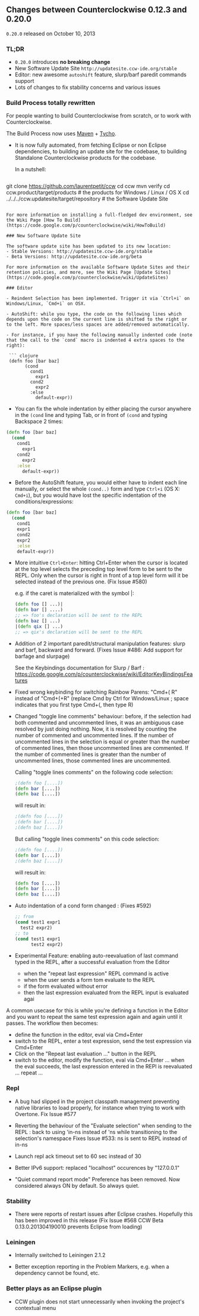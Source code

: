 ## Changes between Counterclockwise 0.12.3 and 0.20.0

`0.20.0` released on October 10, 2013

### TL;DR

- `0.20.0` introduces **no breaking change**
- New Software Update Site `http://updatesite.ccw-ide.org/stable`
- Editor: new awesome `autoshift` feature, slurp/barf paredit commands support
- Lots of changes to fix stability concerns and various issues

### Build Process totally rewritten

For people wanting to build Counterclockwise from scratch, or to work with Counterclockwise.

The Build Process now uses [Maven](http://maven.apache.org) + [Tycho](http://www.eclipse.org/tycho).

- It is now fully automated, from fetching Eclipse or non Eclipse dependencies, to building an update site for the codebase, to building Standalone Counterclockwise products for the codebase.

  In a nutshell:

  ``` 
git clone https://github.com/laurentpetit/ccw
cd ccw
mvn verify
cd ccw.product/target/products # the products for Windows / Linux / OS X
cd ../../../ccw.updatesite/target/repository # the Software Update Site 
  ```

For more information on installing a full-fledged dev environment, see the Wiki Page [How To Build](https://code.google.com/p/counterclockwise/wiki/HowToBuild)

### New Software Update Site

The software update site has been updated to its new location:
- Stable Versions: http://updatesite.ccw-ide.org/stable
- Beta Versions: http://updatesite.ccw-ide.org/beta

For more information on the available Software Update Sites and their retention policies, and more, see the Wiki Page [Update Sites](https://code.google.com/p/counterclockwise/wiki/UpdateSites)

### Editor

- Reindent Selection has been implemented. Trigger it via `Ctrl+i` on Windows/Linux, `Cmd+i` on OSX.

- AutoShift: while you type, the code on the following lines which depends upon the code on the current line is shifted to the right or to the left. More spaces/less spaces are added/removed automatically.

  - For instance, if you have the following manually indented code (note that the call to the `cond` macro is indented 4 extra spaces to the right):

   ``` clojure
   (defn foo [bar baz]
         (cond
           cond1
             expr1
           cond2
             expr2
           :else
             default-expr))
   ```

  - You can fix the whole indentation by either placing the cursor anywhere in the `(cond` line and typing Tab, or in front of `(cond` and typing Backspace 2 times:

   ``` clojure
   (defn foo [bar baz]
     (cond
       cond1
         expr1
       cond2
         expr2
       :else
         default-expr))
   ```

  - Before the AutoShift feature, you would either have to indent each line manually, or select the whole `(cond..)` form and type `Ctrl+i` (OS X: `Cmd+i`), but you would have lost the specific indentation of the conditions/expressions:

   ``` clojure
   (defn foo [bar baz]
     (cond
       cond1
       expr1
       cond2
       expr2
       :else
       default-expr))
   ```

- More intuitive `Ctrl+Enter`: hitting Ctrl+Enter when the cursor is located at the top level selects the preceding top level form to be sent to the REPL. Only when the cursor is right in front of a top level form will it be selected instead of the previous one. (Fix Issue #580)

   e.g. if the caret is materialized with the symbol |:

   ``` clojure
   (defn foo [] ...)|
   (defn bar [] ....)
   ;; => foo's declaration will be sent to the REPL
   (defn baz [] ...)
   |(defn qix [] ...)
   ;; => qix's declaration will be sent to the REPL
   ```

- Addition of 2 important paredit/structural manipulation features: slurp and barf, backward and forward. (Fixes Issue #486: Add support for barfage and slurpage)

  See the Keybindings documentation for Slurp / Barf : https://code.google.com/p/counterclockwise/wiki/EditorKeyBindingsFeatures

- Fixed wrong keybinding for switching Rainbow Parens: "Cmd+( R" instead of "Cmd+(+R" (replace Cmd by Ctrl for Windows/Linux ; space indicates that you first type Cmd+(, then type R)

- Changed "toggle line comments" behaviour: before, if the selection had both commented and uncommented lines, it was an ambiguous case resolved by just doing nothing. Now, it is resolved by counting the number of commented and uncommented lines. If the number of uncommented lines in the selection is equal or greater than the number of commented lines, then those uncommented lines are commented. If the number of commented lines is greater than the number of uncommented lines, those commented lines are uncommented.

  Calling "toggle lines comments" on the following code selection:

  ``` clojure
  ;(defn foo [....])
  (defn bar [....])
  (defn baz [....])
  ```

  will result in:

  ``` clojure
  ;(defn foo [....])
  ;(defn bar [....])
  ;(defn baz [....])
  ```

  But calling "toggle lines comments" on this code selection:

  ``` clojure
  ;(defn foo [....])
  (defn bar [....])
  ;(defn baz [....])
  ```

  will result in:

  ``` clojure
  (defn foo [....])
  (defn bar [....])
  (defn baz [....])
  ```

- Auto indentation of a cond form changed : (Fixes #592)

  ```clojure 
  ;; from 
  (cond test1 expr1
    test2 expr2)
  ;; to
  (cond test1 expr1
        test2 expr2)
  ```

- Experimental Feature: enabling auto-reevaluation of last command typed in the REPL, after a successful evaluation from the Editor
  - when the "repeat last expression" REPL command is active
  - when the user sends a form tom evaluate to the REPL
  - if the form evaluated without error
  - then the last expression evaluated from the REPL input is evaluated agai

A common usecase for this is while you're defining a function in the Editor and you want to repeat the same test expression again and again until it passes. The workflow then becomes:

- define the function in the editor, eval via Cmd+Enter
- switch to the REPL, enter a test expression, send the test expression via Cmd+Enter
- Click on the "Repeat last evaluation ..." button in the REPL
- switch to the editor, modify the function, eval via Cmd+Enter ... when the eval succeeds, the last expression entered in the REPl is reevaluated ... repeat ...


### Repl 

- A bug had slipped in the project classpath management preventing native libraries to load properly, for instance when trying to work with Overtone. Fix Issue #577 

- Reverting the behaviour of the "Evaluate selection" when sending to the REPL : back to using 'in-ns instead of 'ns while transitioning to the selection's namespace
Fixes Issue #533: ns is sent to REPL instead of in-ns

- Launch repl ack timeout set to 60 sec instead of 30

- Better IPv6 support: replaced "localhost" occurences by "127.0.0.1"

- "Quiet command report mode" Preference has been removed. Now considered always ON by default. So always quiet.

### Stability

- There were reports of restart issues after Eclipse crashes. Hopefully this has been improved in this release (Fix Issue #568	CCW Beta 0.13.0.201304190010 prevents Eclipse from loading)

### Leiningen

- Internally switched to Leiningen 2.1.2

- Better exception reporting in the Problem Markers, e.g. when a dependency cannot be found, etc.

### Better plays as an Eclipse plugin

- CCW plugin does not start unnecessarily when invoking the project's contextual menu

